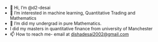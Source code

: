 - 👋 Hi, I’m @d2-desai
- 👀 I’m interested in machine learning, Quantitative Trading and Mathematics
- 🌱 I’m did my undergrad in pure Mathematics.
- I did my masters in quantitative finance from university of Manchester
- 📫 How to reach me- email at dishadesai2002@gmail.com

<!---
d2-desai/d2-desai is a ✨ special ✨ repository because its `README.md` (this file) appears on your GitHub profile.
You can click the Preview link to take a look at your changes.
--->
